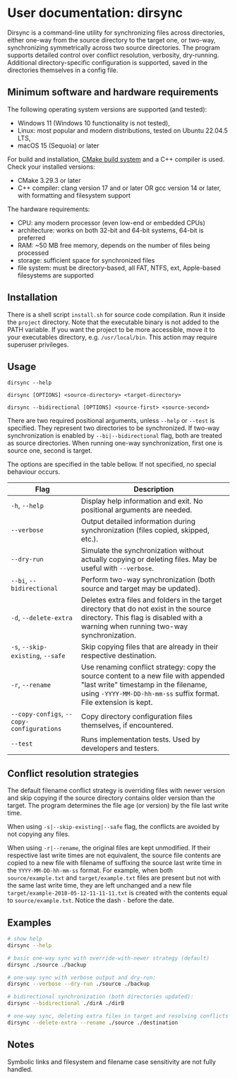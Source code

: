# User documentation: dirsync

Dirsync is a command-line utility for synchronizing files across directories,
either one-way from the source directory to the target one, or two-way,
synchronizing symmetrically across two source directories.
The program supports detailed control over conflict resolution, verbosity, dry-running.
Additional directory-specific configuration is supported, saved in the directories themselves
in a config file.

## Minimum software and hardware requirements

The following operating system versions are supported (and tested):
- Windows 11 (Windows 10 functionality is not tested),
- Linux: most popular and modern distributions, tested on Ubuntu 22.04.5 LTS,
- macOS 15 (Sequoia) or later

For build and installation, [CMake build system](https://cmake.org)
and a C++ compiler is used. Check your installed versions:
- CMake 3.29.3 or later
- C++ compiler: clang version 17 and or later OR gcc version 14 or later, with formatting and filesystem support

The hardware requirements:
- CPU: any modern processor (even low-end or embedded CPUs)
- architecture: works on both 32-bit and 64-bit systems, 64-bit is preferred 
- RAM: ~50 MB free memory, depends on the number of files being processed
- storage: sufficient space for synchronized files
- file system: must be directory-based, all FAT, NTFS, ext,
  Apple-based filesystems are supported

## Installation

There is a shell script `install.sh` for source code compilation.
Run it inside the `project` directory. Note that the executable binary
is not added to the PATH variable.
If you want the project to be more accessible, move it to your executables
directory, e.g. `/usr/local/bin`. This action may require superuser privileges.

## Usage

```
dirsync --help

dirsync [OPTIONS] <source-directory> <target-directory>

dirsync --bidirectional [OPTIONS] <source-first> <source-second>
```

There are two required positional arguments, unless `--help` or `--test` is specified.
They represent two directories to be synchronized. If two-way synchronization
is enabled by `--bi|--bidirectional` flag, both are treated as source directories.
When running one-way synchronization, first one is source one, second is target.

The options are specified in the table bellow. If not specified, no special behaviour occurs.

| Flag                                      | Description                                                                                                                                                                                     |
|-------------------------------------------|-------------------------------------------------------------------------------------------------------------------------------------------------------------------------------------------------|
| `-h`, `--help`                            | Display help information and exit. No positional arguments are needed.                                                                                                                          |
| `--verbose`                               | Output detailed information during synchronization (files copied, skipped, etc.).                                                                                                               |
| `--dry-run`                               | Simulate the synchronization without actually copying or deleting files. May be useful with `--verbose`.                                                                                        |
| `--bi`, `--bidirectional`                 | Perform two-way synchronization (both source and target may be updated).                                                                                                                        |
| `-d`, `--delete-extra`                    | Deletes extra files and folders in the target directory that do not exist in the source directory. This flag is disabled with a warning when running two-way synchronization.                   |
| `-s`, `--skip-existing`, `--safe`         | Skip copying files that are already in their respective destination.                                                                                                                            |
| `-r`, `--rename`                          | Use renaming conflict strategy: copy the source content to a new file with appended "last write" timestamp in the filename, using `-YYYY-MM-DD-hh-mm-ss` suffix format. File extension is kept. |
| `--copy-configs`, `--copy-configurations` | Copy directory configuration files themselves, if encountered.                                                                                                                                  |
| `--test`                                  | Runs implementation tests. Used by developers and testers.                                                                                                                                      |


## Conflict resolution strategies

The default filename conflict strategy is overriding files with newer version
and skip copying if the source directory contains older version than the target.
The program determines the file age (or version) by the file last write time.

When using `-s|--skip-existing|--safe` flag, the conflicts are avoided
by not copying any files.

When using `-r|--rename`, the original files are kept unmodified.
If their respective last write times are not equivalent, the source file contents
are copied to a new file with filename of suffixing the source last write time
in the `YYYY-MM-DD-hh-mm-ss` format. For example, when both `source/example.txt`
and `target/example.txt` files are present but not with the same last write time,
they are left unchanged and a new file `target/example-2018-05-12-11-11-11.txt`
is created with the contents equal to `source/example.txt`. Notice the dash `-`
before the date.

## Examples

```bash
# show help
dirsync --help

# basic one-way sync with override-with-newer strategy (default)
dirsync ./source ./backup

# one-way sync with verbose output and dry-run:
dirsync --verbose --dry-run ./source ./backup

# bidirectional synchronization (both directories updated):
dirsync --bidirectional ./dirA ./dirB

# one-way sync, deleting extra files in target and resolving conflicts by renaming:
dirsync --delete-extra --rename ./source ./destination
```

## Notes
Symbolic links and filesystem and filename case sensitivity are not fully handled.
